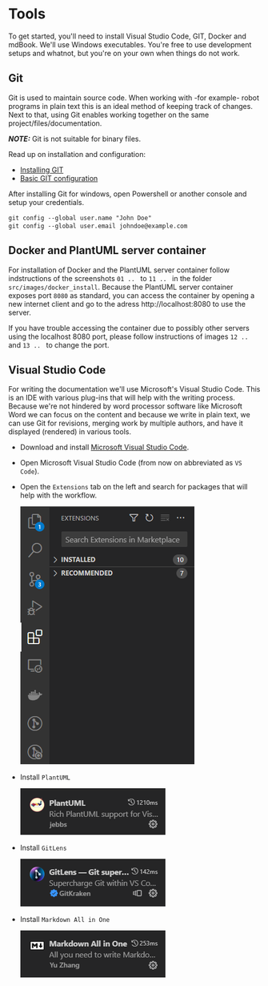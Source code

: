 # Tools

To get started, you'll need to install Visual Studio Code, GIT, Docker and mdBook. We'll use Windows executables. You're free to use development setups and whatnot, but you're on your own when things do not work.

## Git

Git is used to maintain source code. When working with -for example- robot programs in plain text this is an ideal method of keeping track of changes. Next to that, using Git enables working together on the same project/files/documentation.

**_NOTE:_**  Git is not suitable for binary files.

Read up on installation and configuration:
- [Installing GIT](https://git-scm.com/download/win)
- [Basic GIT configuration](https://git-scm.com/book/en/v2/Getting-Started-First-Time-Git-Setup)

After installing Git for windows, open Powershell or another console and setup your credentials.
```
git config --global user.name "John Doe"
git config --global user.email johndoe@example.com
```

## Docker and PlantUML server container

For installation of Docker and the PlantUML server container follow indstructions of the screenshots `01 .. ` to `11 .. ` in the folder `src/images/docker_install`. Because the PlantUML server container exposes port `8080` as standard, you can access the container by opening a new internet client and go to the adress http://localhost:8080 to use the server.

If you have trouble accessing the container due to possibly other servers using the localhost 8080 port, please follow instructions of images `12 .. ` and `13 .. ` to change the port.

## Visual Studio Code

For writing the documentation we'll use Microsoft's Visual Studio Code. This is an IDE with various plug-ins that will help with the writing process.
Because we're not hindered by word processor software like Microsoft Word we can focus on the content and because we write in plain text, we can use Git for revisions, merging work by multiple authors, and have it displayed (rendered) in various tools.

- Download and install [Microsoft Visual Studio Code](https://code.visualstudio.com/).
- Open Microsoft Visual Studio Code (from now on abbreviated as `VS Code`).
- Open the `Extensions` tab on the left and search for packages that will help with the workflow.
 
  ![Extensions](./images/code_extensions.png "Visual Code Extensions")
- Install `PlantUML`
  
  ![PlantUML](./images/code_plantuml.png "PlantUML")

- Install `GitLens`

  ![GitLens](./images/code_gitlens.png "GitLens")

- Install `Markdown All in One`
  
  ![MarkdownAllinOne](./images/code_markdownallinone.png "Markdown All in One")
 

